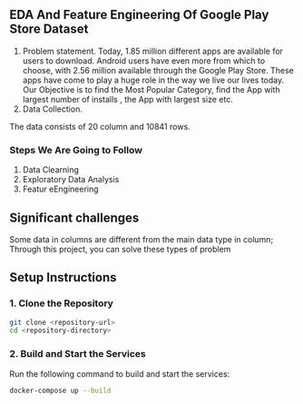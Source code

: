## EDA And Feature Engineering Of Google Play Store Dataset

1) Problem statement.
Today, 1.85 million different apps are available for users to download. Android users have even more from which to choose, with 2.56 million available through the Google Play Store. These apps have come to play a huge role in the way we live our lives today. Our Objective is to find the Most Popular Category, find the App with largest number of installs , the App with largest size etc.
2) Data Collection.

The data consists of 20 column and 10841 rows.

### Steps We Are Going to Follow
1. Data Clearning
2. Exploratory Data Analysis
3. Featur eEngineering


## Significant challenges 
Some data in columns are different from the main data type in column;
Through this project, you can solve these types of problem


## Setup Instructions

### 1. Clone the Repository

```bash
git clone <repository-url>
cd <repository-directory>
```

### 2. Build and Start the Services

Run the following command to build and start the services:

```bash
docker-compose up --build
```